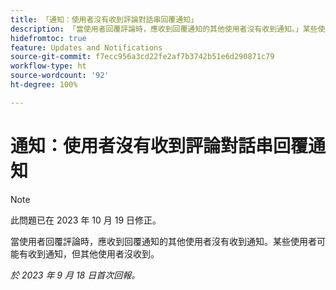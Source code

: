```yaml
---
title: 「通知：使用者沒有收到評論對話串回覆通知」
description: 「當使用者回覆評論時，應收到回覆通知的其他使用者沒有收到通知。」某些使用者可能有收到通知，但其他使用者沒收到。」
hidefromtoc: true
feature: Updates and Notifications
source-git-commit: f7ecc956a3cd22fe2af7b3742b51e6d290871c79
workflow-type: ht
source-wordcount: '92'
ht-degree: 100%

---
```



# 通知：使用者沒有收到評論對話串回覆通知

>[!NOTE]
>
>此問題已在 2023 年 10 月 19 日修正。

當使用者回覆評論時，應收到回覆通知的其他使用者沒有收到通知。某些使用者可能有收到通知，但其他使用者沒收到。

_於 2023 年 9 月 18 日首次回報。_
